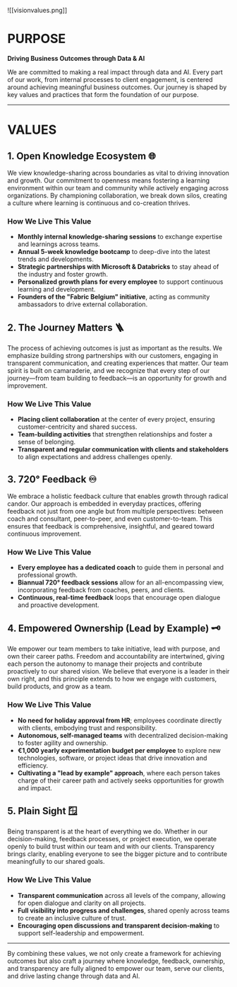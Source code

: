 ![[visionvalues.png]]
# PURPOSE

**Driving Business Outcomes through Data & AI**

We are committed to making a real impact through data and AI. Every part of our work, from internal processes to client engagement, is centered around achieving meaningful business outcomes. Our journey is shaped by key values and practices that form the foundation of our purpose.

---

# VALUES

## 1. Open Knowledge Ecosystem 🌐
We view knowledge-sharing across boundaries as vital to driving innovation and growth. Our commitment to openness means fostering a learning environment within our team and community while actively engaging across organizations. By championing collaboration, we break down silos, creating a culture where learning is continuous and co-creation thrives.

### How We Live This Value
- **Monthly internal knowledge-sharing sessions** to exchange expertise and learnings across teams.
- **Annual 5-week knowledge bootcamp** to deep-dive into the latest trends and developments.
- **Strategic partnerships with Microsoft & Databricks** to stay ahead of the industry and foster growth.
- **Personalized growth plans for every employee** to support continuous learning and development.
- **Founders of the "Fabric Belgium" initiative**, acting as community ambassadors to drive external collaboration.

## 2. The Journey Matters 🪜
The process of achieving outcomes is just as important as the results. We emphasize building strong partnerships with our customers, engaging in transparent communication, and creating experiences that matter. Our team spirit is built on camaraderie, and we recognize that every step of our journey—from team building to feedback—is an opportunity for growth and improvement.

### How We Live This Value
- **Placing client collaboration** at the center of every project, ensuring customer-centricity and shared success.
- **Team-building activities** that strengthen relationships and foster a sense of belonging.
- **Transparent and regular communication with clients and stakeholders** to align expectations and address challenges openly.

## 3. 720° Feedback ♾️
We embrace a holistic feedback culture that enables growth through radical candor. Our approach is embedded in everyday practices, offering feedback not just from one angle but from multiple perspectives: between coach and consultant, peer-to-peer, and even customer-to-team. This ensures that feedback is comprehensive, insightful, and geared toward continuous improvement.

### How We Live This Value
- **Every employee has a dedicated coach** to guide them in personal and professional growth.
- **Biannual 720° feedback sessions** allow for an all-encompassing view, incorporating feedback from coaches, peers, and clients.
- **Continuous, real-time feedback** loops that encourage open dialogue and proactive development.

## 4. Empowered Ownership (Lead by Example) 🗝️
We empower our team members to take initiative, lead with purpose, and own their career paths. Freedom and accountability are intertwined, giving each person the autonomy to manage their projects and contribute proactively to our shared vision. We believe that everyone is a leader in their own right, and this principle extends to how we engage with customers, build products, and grow as a team.

### How We Live This Value
- **No need for holiday approval from HR**; employees coordinate directly with clients, embodying trust and responsibility.
- **Autonomous, self-managed teams** with decentralized decision-making to foster agility and ownership.
- **€1,000 yearly experimentation budget per employee** to explore new technologies, software, or project ideas that drive innovation and efficiency.
- **Cultivating a "lead by example" approach**, where each person takes charge of their career path and actively seeks opportunities for growth and impact.
  
## 5. Plain Sight 🪟
Being transparent is at the heart of everything we do. Whether in our decision-making, feedback processes, or project execution, we operate openly to build trust within our team and with our clients. Transparency brings clarity, enabling everyone to see the bigger picture and to contribute meaningfully to our shared goals.

### How We Live This Value
- **Transparent communication** across all levels of the company, allowing for open dialogue and clarity on all projects.
- **Full visibility into progress and challenges**, shared openly across teams to create an inclusive culture of trust.
- **Encouraging open discussions and transparent decision-making** to support self-leadership and empowerment.

---

By combining these values, we not only create a framework for achieving outcomes but also craft a journey where knowledge, feedback, ownership, and transparency are fully aligned to empower our team, serve our clients, and drive lasting change through data and AI.
